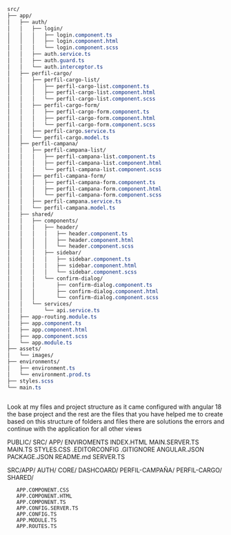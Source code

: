 ```css
src/
├── app/
│   ├── auth/
│   │   ├── login/
│   │   │   ├── login.component.ts
│   │   │   ├── login.component.html
│   │   │   └── login.component.scss
│   │   ├── auth.service.ts
│   │   ├── auth.guard.ts
│   │   └── auth.interceptor.ts
│   ├── perfil-cargo/
│   │   ├── perfil-cargo-list/
│   │   │   ├── perfil-cargo-list.component.ts
│   │   │   ├── perfil-cargo-list.component.html
│   │   │   └── perfil-cargo-list.component.scss
│   │   ├── perfil-cargo-form/
│   │   │   ├── perfil-cargo-form.component.ts
│   │   │   ├── perfil-cargo-form.component.html
│   │   │   └── perfil-cargo-form.component.scss
│   │   ├── perfil-cargo.service.ts
│   │   └── perfil-cargo.model.ts
│   ├── perfil-campana/
│   │   ├── perfil-campana-list/
│   │   │   ├── perfil-campana-list.component.ts
│   │   │   ├── perfil-campana-list.component.html
│   │   │   └── perfil-campana-list.component.scss
│   │   ├── perfil-campana-form/
│   │   │   ├── perfil-campana-form.component.ts
│   │   │   ├── perfil-campana-form.component.html
│   │   │   └── perfil-campana-form.component.scss
│   │   ├── perfil-campana.service.ts
│   │   └── perfil-campana.model.ts
│   ├── shared/
│   │   ├── components/
│   │   │   ├── header/
│   │   │   │   ├── header.component.ts
│   │   │   │   ├── header.component.html
│   │   │   │   └── header.component.scss
│   │   │   ├── sidebar/
│   │   │   │   ├── sidebar.component.ts
│   │   │   │   ├── sidebar.component.html
│   │   │   │   └── sidebar.component.scss
│   │   │   └── confirm-dialog/
│   │   │       ├── confirm-dialog.component.ts
│   │   │       ├── confirm-dialog.component.html
│   │   │       └── confirm-dialog.component.scss
│   │   └── services/
│   │       └── api.service.ts
│   ├── app-routing.module.ts
│   ├── app.component.ts
│   ├── app.component.html
│   ├── app.component.scss
│   └── app.module.ts
├── assets/
│   └── images/
├── environments/
│   ├── environment.ts
│   └── environment.prod.ts
├── styles.scss
└── main.ts



```

Look at my files and project structure as it came configured with angular 18 the base project and the rest are the files that you have helped me to create based on this structure of folders and files there are solutions the errors and continue with the application for all other views


PUBLIC/
SRC/
   APP/
   ENVIROMENTS
   INDEX.HTML
   MAIN.SERVER.TS
   MAIN.TS
   STYLES.CSS
   .EDITORCONFIG
   .GITIGNORE
   ANGULAR.JSON
   PACKAGE.JSON
   README.md
   SERVER.TS


SRC/APP/
       AUTH/
       CORE/
       DASHCOARD/
       PERFIL-CAMPAÑA/
       PERFIL-CARGO/
       SHARED/

       APP.COMPONENT.CSS
       APP.COMPONENT.HTML
       APP.COMPONENT.TS
       APP.CONFIG.SERVER.TS
       APP.CONFIG.TS
       APP.MODULE.TS
       APP.ROUTES.TS